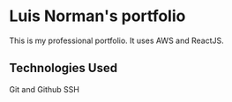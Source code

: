 # Luis Norman's portfolio

This is my professional portfolio. It uses AWS and ReactJS.

## Technologies Used

Git and Github
SSH
